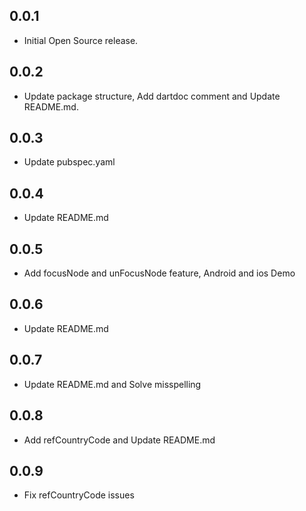 ## 0.0.1

* Initial Open Source release.

## 0.0.2

* Update package structure, Add dartdoc comment and Update README.md.

## 0.0.3

* Update pubspec.yaml

## 0.0.4

* Update README.md

## 0.0.5

* Add focusNode and unFocusNode feature, Android and ios Demo

## 0.0.6

* Update README.md

## 0.0.7

* Update README.md and Solve misspelling

## 0.0.8

* Add refCountryCode and Update README.md

## 0.0.9

* Fix refCountryCode issues
